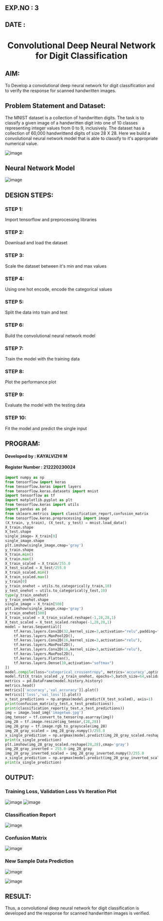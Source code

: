 ## EXP.NO : 3
## DATE :

# <p align="center">  Convolutional Deep Neural Network for Digit Classification </p>

## AIM:

To Develop a convolutional deep neural network for digit classification and to verify the response for scanned handwritten images.

## Problem Statement and Dataset:

The MNIST dataset is a collection of handwritten digits. The task is to classify a given image of a handwritten digit into one of 10 classes representing integer values from 0 to 9, inclusively. The dataset has a collection of 60,000 handwrittend digits of size 28 X 28. Here we build a convolutional neural network model that is able to classify to it's appropriate numerical value.

![image](https://user-images.githubusercontent.com/75413726/192013857-f41577f6-84b6-4a46-8627-a917790e26d7.png)

## Neural Network Model

![image](https://user-images.githubusercontent.com/75413726/192012162-c2eb8539-799e-471b-a13b-b37a70a73d71.png)

## DESIGN STEPS:

### STEP 1:
Import tensorflow and preprocessing libraries

### STEP 2:
Download and load the dataset

### STEP 3:
Scale the dataset between it's min and max values

### STEP 4:
Using one hot encode, encode the categorical values

### STEP 5:
Split the data into train and test

### STEP 6:
Build the convolutional neural network model

### STEP 7:
Train the model with the training data

### STEP 8:
Plot the performance plot

### STEP 9:
Evaluate the model with the testing data

### STEP 10:
Fit the model and predict the single input

## PROGRAM:
#### Developed by : KAYALVIZHI M
#### Register Number : 212220230024

```python
import numpy as np
from tensorflow import keras
from tensorflow.keras import layers
from tensorflow.keras.datasets import mnist
import tensorflow as tf
import matplotlib.pyplot as plt
from tensorflow.keras import utils
import pandas as pd
from sklearn.metrics import classification_report,confusion_matrix
from tensorflow.keras.preprocessing import image
(X_train, y_train), (X_test, y_test) = mnist.load_data()
X_train.shape
X_test.shape
single_image= X_train[0]
single_image.shape
plt.imshow(single_image,cmap='gray')
y_train.shape
X_train.min()
X_train.max()
X_train_scaled = X_train/255.0
X_test_scaled = X_test/255.0
X_train_scaled.min()
X_train_scaled.max()
y_train[0]
y_train_onehot = utils.to_categorical(y_train,10)
y_test_onehot = utils.to_categorical(y_test,10)
type(y_train_onehot)
y_train_onehot.shape
single_image = X_train[500]
plt.imshow(single_image,cmap='gray')
y_train_onehot[500]
X_train_scaled = X_train_scaled.reshape(-1,28,28,1)
X_test_scaled = X_test_scaled.reshape(-1,28,28,1)
model = keras.Sequential([
    tf.keras.layers.Conv2D(32,kernel_size=3,activation="relu",padding="same"),
    tf.keras.layers.MaxPool2D(),
    tf.keras.layers.Conv2D(16,kernel_size=3,activation="relu"),
    tf.keras.layers.MaxPool2D(),
    tf.keras.layers.Conv2D(16,kernel_size=3,activation="relu"),
    tf.keras.layers.MaxPool2D(),
    tf.keras.layers.Flatten(),
    tf.keras.layers.Dense(10,activation="softmax")
])
model.compile(loss="categorical_crossentropy", metrics='accuracy',optimizer="adam")
model.fit(X_train_scaled ,y_train_onehot, epochs=5,batch_size=64,validation_data=(X_test_scaled,y_test_onehot))
metrics = pd.DataFrame(model.history.history)
metrics.head()
metrics[['accuracy','val_accuracy']].plot()
metrics[['loss','val_loss']].plot()
x_test_predictions = np.argmax(model.predict(X_test_scaled), axis=1)
print(confusion_matrix(y_test,x_test_predictions))
print(classification_report(y_test,x_test_predictions))
img = image.load_img('imagetwo.jpg')
img_tensor = tf.convert_to_tensor(np.asarray(img))
img_28 = tf.image.resize(img_tensor,(28,28))
img_28_gray = tf.image.rgb_to_grayscale(img_28)
img_28_gray_scaled = img_28_gray.numpy()/255.0
x_single_prediction = np.argmax(model.predict(img_28_gray_scaled.reshape(1,28,28,1)),axis=1)
print(x_single_prediction)     
plt.imshow(img_28_gray_scaled.reshape(28,28),cmap='gray')
img_28_gray_inverted = 255.0-img_28_gray
img_28_gray_inverted_scaled = img_28_gray_inverted.numpy()/255.0
x_single_prediction = np.argmax(model.predict(img_28_gray_inverted_scaled.reshape(1,28,28,1)),axis=1)
print(x_single_prediction)     
```

## OUTPUT:

### Training Loss, Validation Loss Vs Iteration Plot

![image](https://user-images.githubusercontent.com/75413726/192011327-1933cd4c-3341-41e6-8689-14517019c91e.png)
![image](https://user-images.githubusercontent.com/75413726/192011414-e963aa74-5ba6-4260-b6e1-5afb51b068a6.png)

### Classification Report

![image](https://user-images.githubusercontent.com/75413726/192011590-eb2b9130-f449-4d67-9d64-9fabc111c3c5.png)

### Confusion Matrix

![image](https://user-images.githubusercontent.com/75413726/192011691-622006d3-cdfa-4c73-b238-3c59321751bb.png)

### New Sample Data Prediction

![image](https://user-images.githubusercontent.com/75413726/192011821-45a7a70b-5773-4df1-9c43-fff8040f0394.png)

![image](https://user-images.githubusercontent.com/75413726/192011908-ffcd8c47-32e6-4728-8dbe-c5663b979e92.png)

## RESULT:

Thus, a convolutional deep neural network for digit classification is developed and the response for scanned handwritten images is verified.
